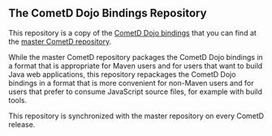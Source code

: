 ## The CometD Dojo Bindings Repository

This repository is a copy of the
[CometD Dojo bindings](https://github.com/cometd/cometd/tree/master/cometd-javascript/dojo)
that you can find at the [master CometD repository](https://github.com/cometd/cometd).

While the master CometD repository packages the CometD Dojo bindings
in a format that is appropriate for Maven users and for users that
want to build Java web applications, this repository repackages the
CometD Dojo bindings in a format that is more convenient for non-Maven
users and for users that prefer to consume JavaScript source files,
for example with build tools.

This repository is synchronized with the master repository on every
CometD release.
